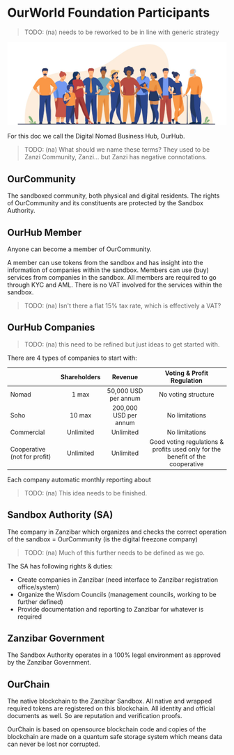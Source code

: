
# OurWorld Foundation Participants

> TODO: (na) needs to be reworked to be in line with generic strategy

![](img/participants.png)  

For this doc we call the Digital Nomad Business Hub, OurHub.

> TODO: (na) What should we name these terms? They used to be Zanzi Community, Zanzi... but Zanzi has negative connotations.

## OurCommunity

The sandboxed community, both physical and digital residents. The rights of OurCommunity and its constituents are protected by the Sandbox Authority. 

## OurHub Member

Anyone can become a member of OurCommunity.

A member can use tokens from the sandbox and has insight into the information of companies within the sandbox. Members can use (buy) services from companies in the sandbox. All members are required to go through KYC and AML. There is no VAT involved for the services within the sandbox.

> TODO: (na) Isn't there a flat 15% tax rate, which is effectively a VAT?

## OurHub Companies

> TODO: (na) this need to be refined but just ideas to get started with.
 
There are 4 types of companies to start with:

|     |Shareholders|Revenue|Voting & Profit Regulation|
|-----|:-----:|:-----:|:-----:|
|Nomad|1 max|50,000 USD per annum|No voting structure|
|Soho|10 max|200,000 USD per annum|No limitations|
|Commercial|Unlimited|Unlimited|No limitations|
|Cooperative (not for profit) |Unlimited|Unlimited|Good voting regulations & profits used only for the benefit of the cooperative|

Each company automatic monthly reporting about 

> TODO: (na) This idea needs to be finished.

## Sandbox Authority (SA)

The company in Zanzibar which organizes and checks the correct operation of the sandbox = OurCommunity (is the digital freezone company)

> TODO: (na) Much of this further needs to be defined as we go.

The SA has following rights & duties:

* Create companies in Zanzibar (need interface to Zanzibar registration office/system)
* Organize the Wisdom Councils (management councils, working to be further defined)
* Provide documentation and reporting to Zanzibar for whatever is required

## Zanzibar Government

The Sandbox Authority operates in a 100% legal environment as approved by the Zanzibar Government.

## OurChain

The native blockchain to the Zanzibar Sandbox. All native and wrapped required tokens are registered on this blockchain. All identity and official documents as well. So are reputation and verification proofs.

OurChain is based on opensource blockchain code and copies of the blockchain are made on a quantum safe storage system which means data can never be lost nor corrupted.